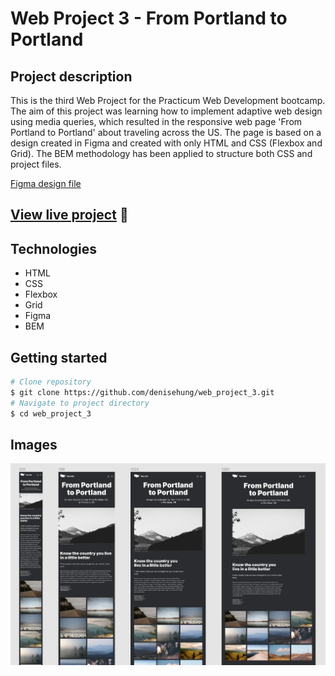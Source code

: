 # Web Project 3 - From Portland to Portland

## Project description

This is the third Web Project for the Practicum Web Development bootcamp. The aim of this project was learning how to implement adaptive web design using media queries, which resulted in the responsive web page 'From Portland to Portland' about traveling across the US. The page is based on a design created in Figma and created with only HTML and CSS (Flexbox and Grid). The BEM methodology has been applied to structure both CSS and project files.

[Figma design file](https://www.figma.com/file/tGVujMSkus12HlSw9fbcLe/Sprint-3_-From-Portland-to-Portland-_-desktop-%2B-mobile?node-id=0%3A1)

## [**View live project**](https://denisehung.github.io/web_project_3/) :rocket:

## Technologies

- HTML
- CSS
- Flexbox
- Grid
- Figma
- BEM

## Getting started

```bash
# Clone repository
$ git clone https://github.com/denisehung/web_project_3.git
# Navigate to project directory
$ cd web_project_3
```

## Images
![Image](images/from-portland-to-portland.png)
